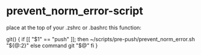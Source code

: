 # prevent_norm_error-script
place at the top of your .zshrc or .bashrc this function:

git() {
  if [[ "$1" == "push" ]]; then
    ~/scripts/pre-push/prevent_norm_error.sh "${@:2}"
  else
    command git "$@"
  fi
}
